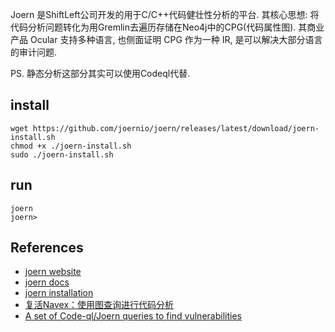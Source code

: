Joern 是ShiftLeft公司开发的用于C/C++代码健壮性分析的平台. 其核心思想: 将代码分析问题转化为用Gremlin去遍历存储在Neo4j中的CPG(代码属性图). 其商业产品 Ocular 支持多种语言, 也侧面证明 CPG 作为一种 IR, 是可以解决大部分语言的审计问题.

PS. 静态分析这部分其实可以使用Codeql代替.



## install

```
wget https://github.com/joernio/joern/releases/latest/download/joern-install.sh
chmod +x ./joern-install.sh
sudo ./joern-install.sh

```
## run
```
joern
joern>
```


## References

- [joern website](https://joern.io)
- [joern docs](https://docs.joern.io/)
- [joern installation](https://docs.joern.io/installation/)
- [复活Navex：使用图查询进行代码分析](https://www.freebuf.com/articles/network/236954.html)
- [A set of Code-ql/Joern queries to find vulnerabilities](https://github.com/elManto/StaticAnalysisQueries)